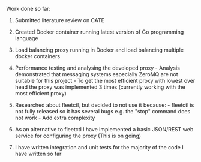 Work done so far:

1. Submitted literature review on CATE

1. Created Docker container running latest version of Go programming language 


1. Load balancing proxy running in Docker and load balancing multiple docker containers
   
1. Performance testing and analysing the developed proxy
        - Analysis demonstrated that messaging systems especially ZeroMQ are not suitable for this project
        - To get the most efficient proxy with lowest over head the proxy was implemented 3 times (currently working with the most efficient proxy)

1. Researched about fleetctl, but decided to not use it because:
        - fleetctl is not fully released so it has several bugs e.g. the "stop" command does not work
        - Add extra complexity  
        
1. As an alternative to fleetctl I have implemented a basic JSON/REST web service for configuring the proxy (This is on going)

1. I have written integration and unit tests for the majority of the code I have written so far


  
